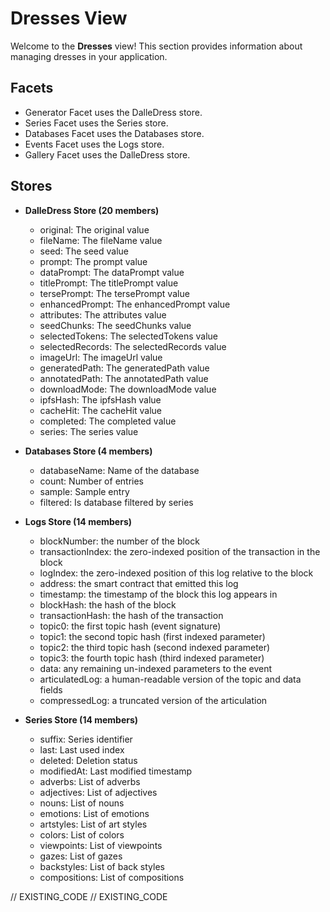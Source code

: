 <!--
Copyright 2016, 2026 The Authors. All rights reserved.
Use of this source code is governed by a license that can
be found in the LICENSE file.

Parts of this file were auto generated. Edit only those parts of
the code inside of 'EXISTING_CODE' tags.
-->
# Dresses View

Welcome to the **Dresses** view! This section provides information about managing dresses in your application.

## Facets

- Generator Facet uses the DalleDress store.
- Series Facet uses the Series store.
- Databases Facet uses the Databases store.
- Events Facet uses the Logs store.
- Gallery Facet uses the DalleDress store.

## Stores

- **DalleDress Store (20 members)**

  - original: The original value
  - fileName: The fileName value
  - seed: The seed value
  - prompt: The prompt value
  - dataPrompt: The dataPrompt value
  - titlePrompt: The titlePrompt value
  - tersePrompt: The tersePrompt value
  - enhancedPrompt: The enhancedPrompt value
  - attributes: The attributes value
  - seedChunks: The seedChunks value
  - selectedTokens: The selectedTokens value
  - selectedRecords: The selectedRecords value
  - imageUrl: The imageUrl value
  - generatedPath: The generatedPath value
  - annotatedPath: The annotatedPath value
  - downloadMode: The downloadMode value
  - ipfsHash: The ipfsHash value
  - cacheHit: The cacheHit value
  - completed: The completed value
  - series: The series value

- **Databases Store (4 members)**

  - databaseName: Name of the database
  - count: Number of entries
  - sample: Sample entry
  - filtered: Is database filtered by series

- **Logs Store (14 members)**

  - blockNumber: the number of the block
  - transactionIndex: the zero-indexed position of the transaction in the block
  - logIndex: the zero-indexed position of this log relative to the block
  - address: the smart contract that emitted this log
  - timestamp: the timestamp of the block this log appears in
  - blockHash: the hash of the block
  - transactionHash: the hash of the transaction
  - topic0: the first topic hash (event signature)
  - topic1: the second topic hash (first indexed parameter)
  - topic2: the third topic hash (second indexed parameter)
  - topic3: the fourth topic hash (third indexed parameter)
  - data: any remaining un-indexed parameters to the event
  - articulatedLog: a human-readable version of the topic and data fields
  - compressedLog: a truncated version of the articulation

- **Series Store (14 members)**

  - suffix: Series identifier
  - last: Last used index
  - deleted: Deletion status
  - modifiedAt: Last modified timestamp
  - adverbs: List of adverbs
  - adjectives: List of adjectives
  - nouns: List of nouns
  - emotions: List of emotions
  - artstyles: List of art styles
  - colors: List of colors
  - viewpoints: List of viewpoints
  - gazes: List of gazes
  - backstyles: List of back styles
  - compositions: List of compositions

// EXISTING_CODE
// EXISTING_CODE
